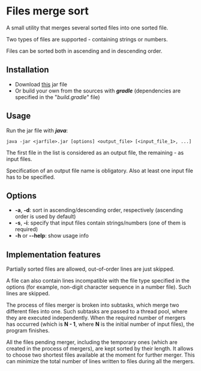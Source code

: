 # Files merge sort
  A small utility that merges several sorted files into one sorted file. 
  
  Two types of files are supported - containing strings or numbers.
  
  Files can be sorted both in ascending and in descending order.

## Installation

* Download [this](https://drive.google.com/file/d/1-g8bWcZzDS-QgFhlw-bYqg52DUzJZLHk/view?usp=sharing) jar file
* Or build your own from the sources with ***gradle*** (dependencies are specified in the "*build.gradle*" file)

## Usage
  Run the jar file with ***java***:
  
  ```
  java -jar <jarfile>.jar [options] <output_file> [<input_file_1>, ...]
  ```
  
  The first file in the list is considered as an output file, the remaining - as input files.
  
  Specification of an output file name is obligatory. Also at least one input file has to be specified.
  
## Options
* **-a**, **-d**: sort in ascending/descending order, respectively (ascending order is used by default)
* **-s**, **-i**: specify that input files contain strings/numbers (one of them is required)
* **-h** or **--help**: show usage info

## Implementation features
Partially sorted files are allowed, out-of-order lines are just skipped.

A file can also contain lines incompatible with the file type specified in the options 
(for example, non-digit character sequence in a number file). Such lines are skipped.

The process of files merger is broken into subtasks, which merge two different files into one.
Such subtasks are passed to a thread pool, where they are executed independently.
When the required number of mergers has occurred (which is **N - 1**, where **N** is the initial number of input files),
the program finishes.

All the files pending merger, including the temporary ones 
(which are created in the process of mergers), are kept sorted by their length.
It allows to choose two shortest files available at the moment for further merger. 
This can minimize the total number of lines written to files during all the mergers.
